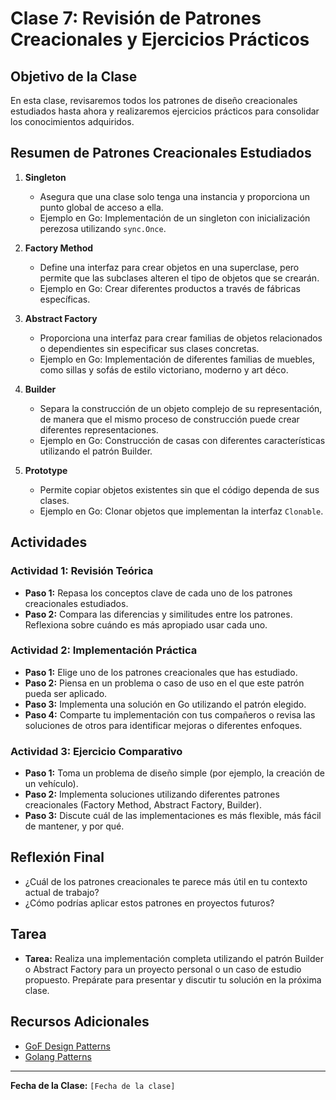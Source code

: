 # Clase 7: Revisión de Patrones Creacionales y Ejercicios Prácticos

## Objetivo de la Clase

En esta clase, revisaremos todos los patrones de diseño creacionales estudiados hasta ahora y realizaremos ejercicios prácticos para consolidar los conocimientos adquiridos.

## Resumen de Patrones Creacionales Estudiados

1. **Singleton**
   - Asegura que una clase solo tenga una instancia y proporciona un punto global de acceso a ella.
   - Ejemplo en Go: Implementación de un singleton con inicialización perezosa utilizando `sync.Once`.

2. **Factory Method**
   - Define una interfaz para crear objetos en una superclase, pero permite que las subclases alteren el tipo de objetos que se crearán.
   - Ejemplo en Go: Crear diferentes productos a través de fábricas específicas.

3. **Abstract Factory**
   - Proporciona una interfaz para crear familias de objetos relacionados o dependientes sin especificar sus clases concretas.
   - Ejemplo en Go: Implementación de diferentes familias de muebles, como sillas y sofás de estilo victoriano, moderno y art déco.

4. **Builder**
   - Separa la construcción de un objeto complejo de su representación, de manera que el mismo proceso de construcción puede crear diferentes representaciones.
   - Ejemplo en Go: Construcción de casas con diferentes características utilizando el patrón Builder.

5. **Prototype**
   - Permite copiar objetos existentes sin que el código dependa de sus clases.
   - Ejemplo en Go: Clonar objetos que implementan la interfaz `Clonable`.

## Actividades

### Actividad 1: Revisión Teórica

- **Paso 1:** Repasa los conceptos clave de cada uno de los patrones creacionales estudiados.
- **Paso 2:** Compara las diferencias y similitudes entre los patrones. Reflexiona sobre cuándo es más apropiado usar cada uno.

### Actividad 2: Implementación Práctica

- **Paso 1:** Elige uno de los patrones creacionales que has estudiado.
- **Paso 2:** Piensa en un problema o caso de uso en el que este patrón pueda ser aplicado.
- **Paso 3:** Implementa una solución en Go utilizando el patrón elegido.
- **Paso 4:** Comparte tu implementación con tus compañeros o revisa las soluciones de otros para identificar mejoras o diferentes enfoques.

### Actividad 3: Ejercicio Comparativo

- **Paso 1:** Toma un problema de diseño simple (por ejemplo, la creación de un vehículo).
- **Paso 2:** Implementa soluciones utilizando diferentes patrones creacionales (Factory Method, Abstract Factory, Builder).
- **Paso 3:** Discute cuál de las implementaciones es más flexible, más fácil de mantener, y por qué.

## Reflexión Final

- ¿Cuál de los patrones creacionales te parece más útil en tu contexto actual de trabajo?
- ¿Cómo podrías aplicar estos patrones en proyectos futuros?

## Tarea

- **Tarea:** Realiza una implementación completa utilizando el patrón Builder o Abstract Factory para un proyecto personal o un caso de estudio propuesto. Prepárate para presentar y discutir tu solución en la próxima clase.

## Recursos Adicionales

- [GoF Design Patterns](https://refactoring.guru/design-patterns/go)
- [Golang Patterns](https://golangpatterns.info/)

---

**Fecha de la Clase:** `[Fecha de la clase]`
